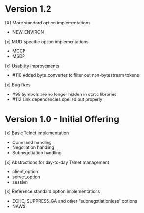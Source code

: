 # Version 1.2
[X] More standard option implementations
  * NEW_ENVIRON
  
[x] MUD-specific option implementations
  * MCCP
  * MSDP
  
[x] Usability improvements
  * #110 Added byte_converter to filter out non-bytestream tokens
  
[x] Bug fixes
  * #95 Symbols are no longer hidden in static libraries
  * #112 Link dependencies spelled out properly
  
# Version 1.0 - Initial Offering
[x] Basic Telnet implementation
  * Command handling
  * Negotiation handling
  * Subnegotiation handling
  
[x] Abstractions for day-to-day Telnet management
  * client_option
  * server_option
  * session
  
[x] Reference standard option implementations
  * ECHO, SUPPRESS_GA and other "subnegotiationless" options
  * NAWS

